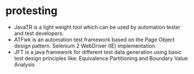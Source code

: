 protesting
==========
- JavaTR is a light weight tool which can be used by automation tester and test developers. 
- ATFwk is an automation test framework based on the Page Object design pattern. Selenium 2 WebDriver (IE) implementation.
- JFT is a java framework for different test data generation using basic test design principles like: Equivalence Partitioning and Boundary Value Analysis
